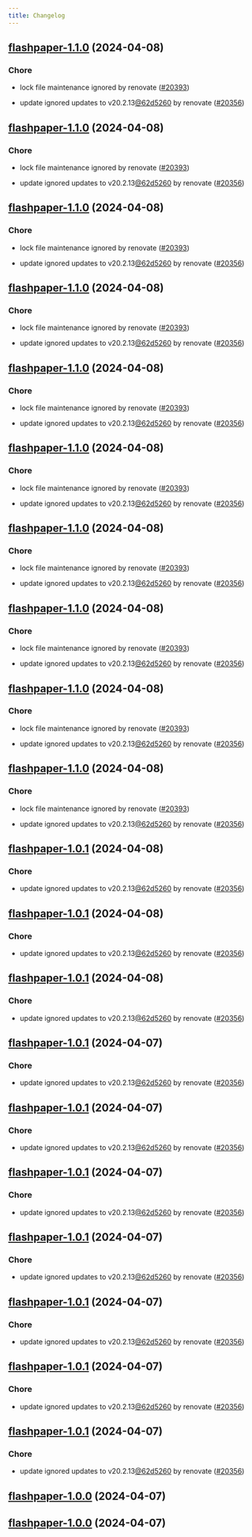 ```yaml
---
title: Changelog
---
```




## [flashpaper-1.1.0](https://github.com/truecharts/charts/compare/flashpaper-5.0.14...flashpaper-1.1.0) (2024-04-08)

### Chore



- lock file maintenance ignored by renovate ([#20393](https://github.com/truecharts/charts/issues/20393))

- update ignored updates to v20.2.13[@62d5260](https://github.com/62d5260) by renovate ([#20356](https://github.com/truecharts/charts/issues/20356))


## [flashpaper-1.1.0](https://github.com/truecharts/charts/compare/flashpaper-5.0.14...flashpaper-1.1.0) (2024-04-08)

### Chore



- lock file maintenance ignored by renovate ([#20393](https://github.com/truecharts/charts/issues/20393))

- update ignored updates to v20.2.13[@62d5260](https://github.com/62d5260) by renovate ([#20356](https://github.com/truecharts/charts/issues/20356))


## [flashpaper-1.1.0](https://github.com/truecharts/charts/compare/flashpaper-5.0.14...flashpaper-1.1.0) (2024-04-08)

### Chore



- lock file maintenance ignored by renovate ([#20393](https://github.com/truecharts/charts/issues/20393))

- update ignored updates to v20.2.13[@62d5260](https://github.com/62d5260) by renovate ([#20356](https://github.com/truecharts/charts/issues/20356))


## [flashpaper-1.1.0](https://github.com/truecharts/charts/compare/flashpaper-5.0.14...flashpaper-1.1.0) (2024-04-08)

### Chore



- lock file maintenance ignored by renovate ([#20393](https://github.com/truecharts/charts/issues/20393))

- update ignored updates to v20.2.13[@62d5260](https://github.com/62d5260) by renovate ([#20356](https://github.com/truecharts/charts/issues/20356))


## [flashpaper-1.1.0](https://github.com/truecharts/charts/compare/flashpaper-5.0.14...flashpaper-1.1.0) (2024-04-08)

### Chore



- lock file maintenance ignored by renovate ([#20393](https://github.com/truecharts/charts/issues/20393))

- update ignored updates to v20.2.13[@62d5260](https://github.com/62d5260) by renovate ([#20356](https://github.com/truecharts/charts/issues/20356))


## [flashpaper-1.1.0](https://github.com/truecharts/charts/compare/flashpaper-5.0.14...flashpaper-1.1.0) (2024-04-08)

### Chore



- lock file maintenance ignored by renovate ([#20393](https://github.com/truecharts/charts/issues/20393))

- update ignored updates to v20.2.13[@62d5260](https://github.com/62d5260) by renovate ([#20356](https://github.com/truecharts/charts/issues/20356))


## [flashpaper-1.1.0](https://github.com/truecharts/charts/compare/flashpaper-5.0.14...flashpaper-1.1.0) (2024-04-08)

### Chore



- lock file maintenance ignored by renovate ([#20393](https://github.com/truecharts/charts/issues/20393))

- update ignored updates to v20.2.13[@62d5260](https://github.com/62d5260) by renovate ([#20356](https://github.com/truecharts/charts/issues/20356))


## [flashpaper-1.1.0](https://github.com/truecharts/charts/compare/flashpaper-5.0.14...flashpaper-1.1.0) (2024-04-08)

### Chore



- lock file maintenance ignored by renovate ([#20393](https://github.com/truecharts/charts/issues/20393))

- update ignored updates to v20.2.13[@62d5260](https://github.com/62d5260) by renovate ([#20356](https://github.com/truecharts/charts/issues/20356))


## [flashpaper-1.1.0](https://github.com/truecharts/charts/compare/flashpaper-5.0.14...flashpaper-1.1.0) (2024-04-08)

### Chore



- lock file maintenance ignored by renovate ([#20393](https://github.com/truecharts/charts/issues/20393))

- update ignored updates to v20.2.13[@62d5260](https://github.com/62d5260) by renovate ([#20356](https://github.com/truecharts/charts/issues/20356))


## [flashpaper-1.1.0](https://github.com/truecharts/charts/compare/flashpaper-5.0.14...flashpaper-1.1.0) (2024-04-08)

### Chore



- lock file maintenance ignored by renovate ([#20393](https://github.com/truecharts/charts/issues/20393))

- update ignored updates to v20.2.13[@62d5260](https://github.com/62d5260) by renovate ([#20356](https://github.com/truecharts/charts/issues/20356))


## [flashpaper-1.0.1](https://github.com/truecharts/charts/compare/flashpaper-5.0.14...flashpaper-1.0.1) (2024-04-08)

### Chore



- update ignored updates to v20.2.13[@62d5260](https://github.com/62d5260) by renovate ([#20356](https://github.com/truecharts/charts/issues/20356))


## [flashpaper-1.0.1](https://github.com/truecharts/charts/compare/flashpaper-5.0.14...flashpaper-1.0.1) (2024-04-08)

### Chore



- update ignored updates to v20.2.13[@62d5260](https://github.com/62d5260) by renovate ([#20356](https://github.com/truecharts/charts/issues/20356))


## [flashpaper-1.0.1](https://github.com/truecharts/charts/compare/flashpaper-5.0.14...flashpaper-1.0.1) (2024-04-08)

### Chore



- update ignored updates to v20.2.13[@62d5260](https://github.com/62d5260) by renovate ([#20356](https://github.com/truecharts/charts/issues/20356))


## [flashpaper-1.0.1](https://github.com/truecharts/charts/compare/flashpaper-5.0.14...flashpaper-1.0.1) (2024-04-07)

### Chore



- update ignored updates to v20.2.13[@62d5260](https://github.com/62d5260) by renovate ([#20356](https://github.com/truecharts/charts/issues/20356))


## [flashpaper-1.0.1](https://github.com/truecharts/charts/compare/flashpaper-5.0.14...flashpaper-1.0.1) (2024-04-07)

### Chore



- update ignored updates to v20.2.13[@62d5260](https://github.com/62d5260) by renovate ([#20356](https://github.com/truecharts/charts/issues/20356))


## [flashpaper-1.0.1](https://github.com/truecharts/charts/compare/flashpaper-5.0.14...flashpaper-1.0.1) (2024-04-07)

### Chore



- update ignored updates to v20.2.13[@62d5260](https://github.com/62d5260) by renovate ([#20356](https://github.com/truecharts/charts/issues/20356))


## [flashpaper-1.0.1](https://github.com/truecharts/charts/compare/flashpaper-5.0.14...flashpaper-1.0.1) (2024-04-07)

### Chore



- update ignored updates to v20.2.13[@62d5260](https://github.com/62d5260) by renovate ([#20356](https://github.com/truecharts/charts/issues/20356))


## [flashpaper-1.0.1](https://github.com/truecharts/charts/compare/flashpaper-5.0.14...flashpaper-1.0.1) (2024-04-07)

### Chore



- update ignored updates to v20.2.13[@62d5260](https://github.com/62d5260) by renovate ([#20356](https://github.com/truecharts/charts/issues/20356))


## [flashpaper-1.0.1](https://github.com/truecharts/charts/compare/flashpaper-5.0.14...flashpaper-1.0.1) (2024-04-07)

### Chore



- update ignored updates to v20.2.13[@62d5260](https://github.com/62d5260) by renovate ([#20356](https://github.com/truecharts/charts/issues/20356))


## [flashpaper-1.0.1](https://github.com/truecharts/charts/compare/flashpaper-5.0.14...flashpaper-1.0.1) (2024-04-07)

### Chore



- update ignored updates to v20.2.13[@62d5260](https://github.com/62d5260) by renovate ([#20356](https://github.com/truecharts/charts/issues/20356))


## [flashpaper-1.0.0](https://github.com/truecharts/charts/compare/flashpaper-5.0.14...flashpaper-1.0.0) (2024-04-07)


## [flashpaper-1.0.0](https://github.com/truecharts/charts/compare/flashpaper-5.0.14...flashpaper-1.0.0) (2024-04-07)